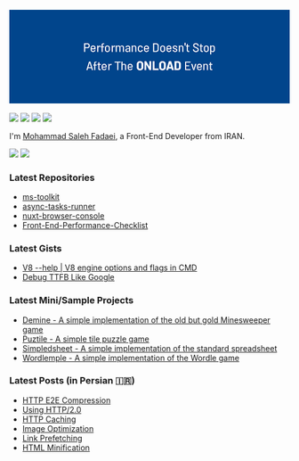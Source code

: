![Cover Image](cover.png)

[![](https://img.shields.io/badge/google-%230077B5.svg?&style=for-the-badge&logo=google&logoColor=white&color=ea4335)](https://g.dev/saleh) 
[![](https://img.shields.io/badge/linkedin-%230077B5.svg?&style=for-the-badge&logo=linkedin&logoColor=white0e76a8)](https://www.linkedin.com/in/ms-fadaei/)
[![](https://img.shields.io/badge/twitter-%230077B5.svg?&style=for-the-badge&logo=twitter&logoColor=white&color=00acee)](https://twitter.com/ms_fadaei) 
[![](https://img.shields.io/badge/virgool-%230077B5.svg?&style=for-the-badge&color=0B6BB2)](https://virgool.io/@ms.fadaei)

I'm [Mohammad Saleh Fadaei](https://github.com/ms-fadaei), a Front-End Developer from IRAN.

<img src="https://github-readme-stats.vercel.app/api?username=ms-fadaei&theme=algolia" height="180" /> <img src="https://github-readme-stats.vercel.app/api/top-langs/?username=ms-fadaei&layout=compact&theme=algolia" height="180" />

### Latest Repositories
- [ms-toolkit](https://github.com/ms-fadaei/ms-toolkit)
- [async-tasks-runner](https://github.com/ms-fadaei/async-tasks-runner)
- [nuxt-browser-console](https://github.com/ms-fadaei/nuxt-browser-console)
- [Front-End-Performance-Checklist](https://github.com/ms-fadaei/Front-End-Performance-Checklist)

### Latest Gists
- [V8 --help | V8 engine options and flags in CMD](https://gist.github.com/ms-fadaei/44ccfa611bf01c1cc8aca598b1349df0)
- [Debug TTFB Like Google](https://gist.github.com/ms-fadaei/d2645b461f008dd96036165e0433e454)

### Latest Mini/Sample Projects
- [Demine - A simple implementation of the old but gold Minesweeper game](https://github.com/ms-fadaei/demine)
- [Puztile - A simple tile puzzle game](https://github.com/ms-fadaei/puztile)
- [Simpledsheet - A simple implementation of the standard spreadsheet](https://github.com/ms-fadaei/simpledsheet)
- [Wordlemple - A simple implementation of the Wordle game](https://github.com/ms-fadaei/wordlemple)

### Latest Posts (in Persian 🇮🇷)
<!-- BLOG-POST-LIST:START -->
- [HTTP E2E Compression](https://virgool.io/@ms.fadaei/%D8%A8%D9%87%D8%A8%D9%88%D8%AF-%DA%A9%D8%A7%D8%B1%D8%A7%DB%8C%DB%8C-%D8%AF%D8%B1-%D9%81%D8%B1%D8%A7%D9%86%D8%AA-%D8%A7%D9%86%D8%AF-%D8%A8%D8%AE%D8%B4-6-x1zsp1rfu3u4)
- [Using HTTP/2.0](https://virgool.io/@ms.fadaei/%D8%A8%D9%87%D8%A8%D9%88%D8%AF-%DA%A9%D8%A7%D8%B1%D8%A7%DB%8C%DB%8C-%D8%AF%D8%B1-%D9%81%D8%B1%D8%A7%D9%86%D8%AA-%D8%A7%D9%86%D8%AF-%D8%A8%D8%AE%D8%B4-5-vkpg91jngo8t)
- [HTTP Caching](https://virgool.io/@ms.fadaei/%D8%A8%D9%87%D8%A8%D9%88%D8%AF-%DA%A9%D8%A7%D8%B1%D8%A7%DB%8C%DB%8C-%D8%AF%D8%B1-%D9%81%D8%B1%D8%A7%D9%86%D8%AA-%D8%A7%D9%86%D8%AF-%D8%A8%D8%AE%D8%B4-4-nokahsavfrbs)
- [Image Optimization](https://virgool.io/@ms.fadaei/%D8%A8%D9%87%D8%A8%D9%88%D8%AF-%DA%A9%D8%A7%D8%B1%D8%A7%DB%8C%DB%8C-%D8%AF%D8%B1-%D9%81%D8%B1%D8%A7%D9%86%D8%AA-%D8%A7%D9%86%D8%AF-%D8%A8%D8%AE%D8%B4-3-ynx5rxjgfe8h)
- [Link Prefetching](https://virgool.io/@ms.fadaei/%D8%A8%D9%87%D8%A8%D9%88%D8%AF-%DA%A9%D8%A7%D8%B1%D8%A7%DB%8C%DB%8C-%D8%AF%D8%B1-%D9%81%D8%B1%D8%A7%D9%86%D8%AA-%D8%A7%D9%86%D8%AF-%D8%A8%D8%AE%D8%B4-2-rsk44ekd1bfb)
- [HTML Minification](https://virgool.io/@ms.fadaei/%D8%A8%D9%87%D8%A8%D9%88%D8%AF-%DA%A9%D8%A7%D8%B1%D8%A7%DB%8C%DB%8C-%D8%AF%D8%B1-%D9%81%D8%B1%D8%A7%D9%86%D8%AA-%D8%A7%D9%86%D8%AF-%D8%A8%D8%AE%D8%B4-1-rqvcmqh0pwnk)
<!-- BLOG-POST-LIST:END -->
